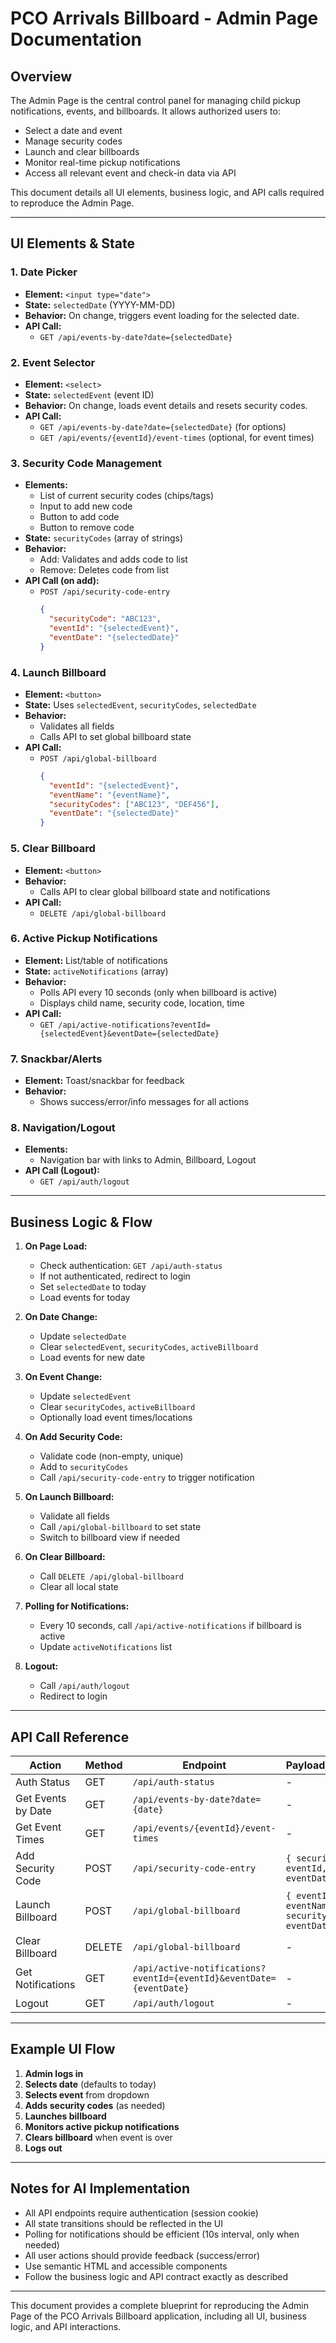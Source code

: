 # PCO Arrivals Billboard - Admin Page Documentation

## Overview
The Admin Page is the central control panel for managing child pickup notifications, events, and billboards. It allows authorized users to:
- Select a date and event
- Manage security codes
- Launch and clear billboards
- Monitor real-time pickup notifications
- Access all relevant event and check-in data via API

This document details all UI elements, business logic, and API calls required to reproduce the Admin Page.

---

## UI Elements & State

### 1. **Date Picker**
- **Element:** `<input type="date">`
- **State:** `selectedDate` (YYYY-MM-DD)
- **Behavior:** On change, triggers event loading for the selected date.
- **API Call:**
  - `GET /api/events-by-date?date={selectedDate}`

### 2. **Event Selector**
- **Element:** `<select>`
- **State:** `selectedEvent` (event ID)
- **Behavior:** On change, loads event details and resets security codes.
- **API Call:**
  - `GET /api/events-by-date?date={selectedDate}` (for options)
  - `GET /api/events/{eventId}/event-times` (optional, for event times)

### 3. **Security Code Management**
- **Elements:**
  - List of current security codes (chips/tags)
  - Input to add new code
  - Button to add code
  - Button to remove code
- **State:** `securityCodes` (array of strings)
- **Behavior:**
  - Add: Validates and adds code to list
  - Remove: Deletes code from list
- **API Call (on add):**
  - `POST /api/security-code-entry`
    ```json
    {
      "securityCode": "ABC123",
      "eventId": "{selectedEvent}",
      "eventDate": "{selectedDate}"
    }
    ```

### 4. **Launch Billboard**
- **Element:** `<button>`
- **State:** Uses `selectedEvent`, `securityCodes`, `selectedDate`
- **Behavior:**
  - Validates all fields
  - Calls API to set global billboard state
- **API Call:**
  - `POST /api/global-billboard`
    ```json
    {
      "eventId": "{selectedEvent}",
      "eventName": "{eventName}",
      "securityCodes": ["ABC123", "DEF456"],
      "eventDate": "{selectedDate}"
    }
    ```

### 5. **Clear Billboard**
- **Element:** `<button>`
- **Behavior:**
  - Calls API to clear global billboard state and notifications
- **API Call:**
  - `DELETE /api/global-billboard`

### 6. **Active Pickup Notifications**
- **Element:** List/table of notifications
- **State:** `activeNotifications` (array)
- **Behavior:**
  - Polls API every 10 seconds (only when billboard is active)
  - Displays child name, security code, location, time
- **API Call:**
  - `GET /api/active-notifications?eventId={selectedEvent}&eventDate={selectedDate}`

### 7. **Snackbar/Alerts**
- **Element:** Toast/snackbar for feedback
- **Behavior:**
  - Shows success/error/info messages for all actions

### 8. **Navigation/Logout**
- **Elements:**
  - Navigation bar with links to Admin, Billboard, Logout
- **API Call (Logout):**
  - `GET /api/auth/logout`

---

## Business Logic & Flow

1. **On Page Load:**
   - Check authentication: `GET /api/auth-status`
   - If not authenticated, redirect to login
   - Set `selectedDate` to today
   - Load events for today

2. **On Date Change:**
   - Update `selectedDate`
   - Clear `selectedEvent`, `securityCodes`, `activeBillboard`
   - Load events for new date

3. **On Event Change:**
   - Update `selectedEvent`
   - Clear `securityCodes`, `activeBillboard`
   - Optionally load event times/locations

4. **On Add Security Code:**
   - Validate code (non-empty, unique)
   - Add to `securityCodes`
   - Call `/api/security-code-entry` to trigger notification

5. **On Launch Billboard:**
   - Validate all fields
   - Call `/api/global-billboard` to set state
   - Switch to billboard view if needed

6. **On Clear Billboard:**
   - Call `DELETE /api/global-billboard`
   - Clear all local state

7. **Polling for Notifications:**
   - Every 10 seconds, call `/api/active-notifications` if billboard is active
   - Update `activeNotifications` list

8. **Logout:**
   - Call `/api/auth/logout`
   - Redirect to login

---

## API Call Reference

| Action                | Method | Endpoint                                         | Payload/Params                |
|-----------------------|--------|--------------------------------------------------|-------------------------------|
| Auth Status           | GET    | `/api/auth-status`                               | -                             |
| Get Events by Date    | GET    | `/api/events-by-date?date={date}`                | -                             |
| Get Event Times       | GET    | `/api/events/{eventId}/event-times`              | -                             |
| Add Security Code     | POST   | `/api/security-code-entry`                       | `{ securityCode, eventId, eventDate }` |
| Launch Billboard      | POST   | `/api/global-billboard`                          | `{ eventId, eventName, securityCodes, eventDate }` |
| Clear Billboard       | DELETE | `/api/global-billboard`                          | -                             |
| Get Notifications     | GET    | `/api/active-notifications?eventId={eventId}&eventDate={eventDate}` | - |
| Logout                | GET    | `/api/auth/logout`                               | -                             |

---

## Example UI Flow

1. **Admin logs in**
2. **Selects date** (defaults to today)
3. **Selects event** from dropdown
4. **Adds security codes** (as needed)
5. **Launches billboard**
6. **Monitors active pickup notifications**
7. **Clears billboard** when event is over
8. **Logs out**

---

## Notes for AI Implementation
- All API endpoints require authentication (session cookie)
- All state transitions should be reflected in the UI
- Polling for notifications should be efficient (10s interval, only when needed)
- All user actions should provide feedback (success/error)
- Use semantic HTML and accessible components
- Follow the business logic and API contract exactly as described

---

This document provides a complete blueprint for reproducing the Admin Page of the PCO Arrivals Billboard application, including all UI, business logic, and API interactions. 